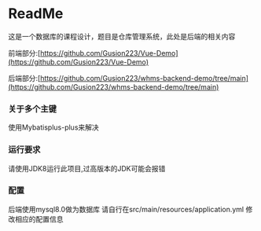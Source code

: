 # ReadMe

这是一个数据库的课程设计，题目是仓库管理系统，此处是后端的相关内容

前端部分:[https://github.com/Gusion223/Vue-Demo](https://github.com/Gusion223/Vue-Demo)

后端部分:[https://github.com/Gusion223/whms-backend-demo/tree/main](https://github.com/Gusion223/whms-backend-demo/tree/main)

### 关于多个主键

使用Mybatisplus-plus来解决

### 运行要求

请使用JDK8运行此项目,过高版本的JDK可能会报错

### 配置
后端使用mysql8.0做为数据库
请自行在src/main/resources/application.yml 修改相应的配置信息